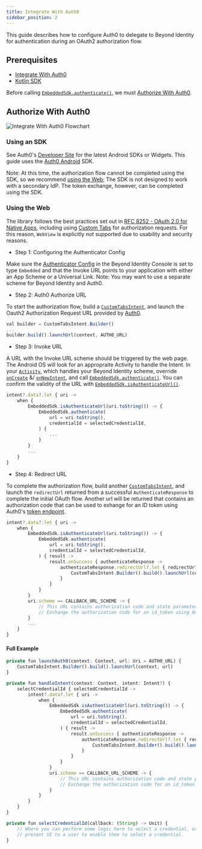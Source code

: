 ```yaml
---
title: Integrate With Auth0
sidebar_position: 2
---
```


This guide describes how to configure Auth0 to delegate to Beyond Identity for authentication during an OAuth2 authorization flow.

## Prerequisites

 - [Integrate With Auth0](/guides/sso-integrations/integrate-with-auth0)
 - [Kotlin SDK](overview)

Before calling [`EmbeddedSdk.authenticate()`](overview#authentication), we must [Authorize With Auth0](#authorize-with-auth0).

## Authorize With Auth0

![Integrate With Auth0 Flowchart](../screenshots/Integrate%20With%20Auth0%20Flowchart.png)

### Using an SDK

See Auth0's [Developer Site](https://auth0.com/docs/quickstart/native/android) for the latest Android SDKs or Widgets. This guide uses the [Auth0 Android](https://github.com/auth0/Auth0.Android) SDK.

Note: At this time, the authorization flow cannot be completed using the SDK, so we recommend [using the Web](#using-the-web); The SDK is not designed to work with a secondary IdP. The token exchange, however, can be completed using the SDK.

### Using the Web

The library follows the best practices set out in [RFC 8252 - OAuth 2.0 for Native Apps](https://tools.ietf.org/html/rfc8252), including using [Custom Tabs](https://developer.chrome.com/multidevice/android/customtabs) for authorization requests. For this reason, `WebView` is explicitly *not* supported due to usability and security reasons.

 - Step 1: Configuring the Authenticator Config

Make sure the [Authenticator Config](/docs/v1/platform-overview/authenticator-config#embedded) in the Beyond Identity Console is set to type `Embedded` and that the Invoke URL points to your application with either an App Scheme or a Universal Link. Note: You may want to use a separate scheme for Beyond Identity and Auth0.

 - Step 2: Auth0 Authorize URL

To start the authorization flow, build a [`CustomTabsIntent`](https://developer.android.com/reference/androidx/browser/customtabs/CustomTabsIntent), and launch the Oauth2 Authorization Request URL provided by [Auth0](https://auth0.com/docs/api/authentication#authorization-code-flow-with-pkce).

```javascript
val builder = CustomTabsIntent.Builder()
...
builder.build().launchUrl(context, AUTH0_URL)
```

 - Step 3: Invoke URL

A URL with the Invoke URL scheme should be triggered by the web page. The Android OS will look for an appropraite Activity to handle the Intent. In your [`Activity`](https://developer.android.com/reference/android/app/Activity), which handles your Beyond Identity scheme, override [`onCreate`](https://developer.android.com/reference/android/app/Activity#onCreate(android.os.Bundle)) &/ [`onNewIntent`](https://developer.android.com/reference/android/app/Activity#onNewIntent(android.content.Intent)), and call [`EmbeddedSdk.authenticate()`](overview#authentication). You can confirm the validity of the URL with [`EmbeddedSdk.isAuthenticateUrl()`](overview#authenticate-url-validation).

```javascript
intent?.data?.let { uri ->
    when {
        EmbeddedSdk.isAuthenticateUrl(uri.toString()) -> {
            EmbeddedSdk.authenticate(
                url = uri.toString(),
                credentialId = selectedCredentialId,
            ) {
                ...
            }
        }
        ...
    }
}
```

 - Step 4: Redirect URL

To complete the authorization flow, build another [`CustomTabsIntent`](https://developer.android.com/reference/androidx/browser/customtabs/CustomTabsIntent), and launch the `redirectUrl` returned from a successful `AuthenticateResponse` to complete the initial OAuth flow. Another url will be returned that contains an authorization code that can be used to exhange for an ID token using Auth0's [token endpoint](https://auth0.com/docs/api/authentication#authorization-code-flow-with-pkce45).

```javascript
intent?.data?.let { uri ->
    when {
        EmbeddedSdk.isAuthenticateUrl(uri.toString()) -> {
            EmbeddedSdk.authenticate(
                url = uri.toString(),
                credentialId = selectedCredentialId,
            ) { result ->
                result.onSuccess { authenticateResponse ->
                    authenticateResponse.redirectUrl?.let { redirectUrl ->
                        CustomTabsIntent.Builder().build().launchUrl(context, Uri.parse(redirectUrl))
                    }
                }
            }
        }
        uri.scheme == CALLBACK_URL_SCHEME -> {
            // This URL contains authorization code and state parameters
            // Exchange the authorization code for an id_token using Auth0's token endpoint.
        }
        ...
    }
}
```

#### Full Example

```javascript
private fun launchAuth0(context: Context, url: Uri = AUTH0_URL) {
    CustomTabsIntent.Builder().build().launchUrl(context, url)
}

private fun handleIntent(context: Context, intent: Intent?) {
    selectCredentialId { selectedCredentialId ->
        intent?.data?.let { uri ->
            when {
                EmbeddedSdk.isAuthenticateUrl(uri.toString()) -> {
                    EmbeddedSdk.authenticate(
                        url = uri.toString(),
                        credentialId = selectedCredentialId,
                    ) { result ->
                        result.onSuccess { authenticateResponse ->
                            authenticateResponse.redirectUrl?.let { redirectUrl ->
                                CustomTabsIntent.Builder().build().launchUrl(context, Uri.parse(redirectUrl))
                            }
                        }
                    }
                }
                uri.scheme == CALLBACK_URL_SCHEME -> {
                    // This URL contains authorization code and state parameters
                    // Exchange the authorization code for an id_token using Auth0's token endpoint.
                }
            }
        }
    }
}

private fun selectCredentialId(callback: (String) -> Unit) {
    // Where you can perform some logic here to select a credential, or
    // present UI to a user to enable them to select a credential.
}
```
